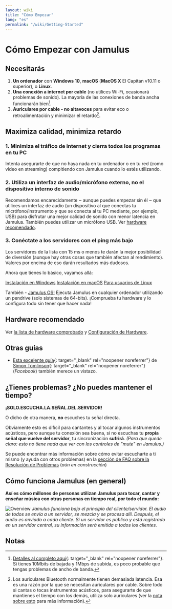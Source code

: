 ```yaml
---
layout: wiki
title: "Cómo Empezar"
lang: "es"
permalink: "/wiki/Getting-Started"
---
```


# Cómo Empezar con Jamulus

## Necesitarás

1. **Un ordenador** con **Windows 10**, **macOS** (**MacOS X** El Capitan v10.11 o superior), o **Linux**.
1. **Una conexión a internet por cable** (no utilices Wi-Fi, ocasionará problemas de sonido). La mayoría de las conexiones de banda ancha funcionarán bien[^1].
1. **Auriculares por cable - no altavoces** para evitar eco o retroalimentación y minimizar el retardo[^2].

## Maximiza calidad, minimiza retardo

### 1. Minimiza el tráfico de internet y cierra todos los programas en tu PC

Intenta asegurarte de que no haya nada en tu ordenador o en tu red (como vídeo en streaming) compitiendo con Jamulus cuando lo estés utilizando.

### 2. Utiliza un interfaz de audio/micrófono externo, no el dispositivo interno de sonido

Recomendamos encarecidamente ‒ aunque puedes empezar sin él ‒ que utilices un interfaz de audio (un dispositivo al que conectas tu micrófono/instrumento y que se conecta al tu PC mediante, por ejemplo, USB) para disfrutar una mejor calidad de sonido con menor latencia en Jamulus. También puedes utilizar un micrófono USB. Ver [hardware recomendado](#hardware-recomendado).

### 3. Conéctate a los servidores con el ping más bajo

Los servidores de la lista con 15 ms o menos te darán la mejor posibilidad de diversión (aunque hay otras cosas que también afectan al rendimiento). Valores por encima de eso darán resultados más dudosos.

Ahora que tienes lo básico, vayamos allá:

<div class="fx-row fx-row-start-xs button-container">
  <a href="Installation-for-Windows" class="button fx-col-100-xs">Instalación en Windows</a>
  <a href="Installation-for-Macintosh" class="button fx-col-100-xs">Instalación en macOS</a>
  <a href="Installation-for-Linux" class="button fx-col-100-xs">Para usuarios de Linux</a>
</div>

También - [Jamulus OS!](https://sourceforge.net/projects/jamulus-os/files/JamulusOS/) Ejecuta Jamulus en cualquier ordenador utilizando un pendrive (solo sistemas de 64-bits). ¡Comprueba tu hardware y lo configura todo sin tener que hacer nada!

## Hardware recomendado

Ver [la lista de hardware comprobado](Sound-Devices) y [Configuración de Hardware](Hardware-Setup).

## Otras guías
* [Esta excelente guía](https://www.facebook.com/notes/jamulus-online-musicianssingers-jamming/idiots-guide-to-jamulus-app/510044532903831/){: target="_blank" rel="noopener noreferrer"} de [Simon Tomlinson](https://www.facebook.com/simon.james.tomlinson?eid=ARBQoY3KcZAtS3pGdLJuqvQTeRSOo4gHdQZT7nNzOt1oPMGgZ4_3GERe-rOyH5PxsSHVYYXjWwcqd71a){: target="_blank" rel="noopener noreferrer"} (_Facebook_) también merece un vistazo.

## ¿Tienes problemas? ¿No puedes mantener el tiempo?

**¡SOLO.ESCUCHA.LA.SEÑAL.DEL.SERVIDOR!**

O dicho de otra manera, **no** escuches tu señal directa.

Obviamente esto es difícil para cantantes y al tocar algunos instrumentos acústicos, pero aunque tu conexión sea buena, si no escuchas tu **propia señal que vuelve del servidor**, tu sincronización **sufrirá**. _(Para que quede claro: esto no tiene nada que ver con los controles de "mute" en Jamulus.)_

Se puede encontrar más información sobre cómo evitar escucharte a ti mismo (y ayuda con otros problemas) en la [sección de FAQ sobre la Resolución de Problemas](Client-Troubleshooting) (_aún en construcción_)

## Cómo funciona Jamulus (en general)

**Así es cómo millones de personas utilizan Jamulus para tocar, cantar y enseñar música con otras personas en tiempo real, por todo el mundo:**

![Overview](https://user-images.githubusercontent.com/4263412/97573060-78d17780-19e9-11eb-94dd-7fd991650e37.png)
_Jamulus funciona bajo el principio del cliente/servidor. El audio de todos se envía a un servidor, se mezcla y se procesa allí. Después, el audio es anviado a cada cliente. Si un servidor es público y está registrado en un servidor central, su información será emitida a todos los clientes._

## Notas
[^1]: [Detalles al completo aquí](Network-Requirements){: target="_blank" rel="noopener noreferrer"}. Si tienes 10Mbits de bajada y 1Mbps de subida, es poco probable que tengas problemas de ancho de banda.
[^2]: Los auriculares Bluetooth normalmente tienen demasiada latencia. Esa es una razón por la que se necesitan auriculares por cable. Sobre todo si cantas o tocas instrumentos acústicos, para asegurarte de que mantienes el tiempo con los demás, utiliza solo auriculares (ver la [nota sobre esto](Getting-Started#tienes-problemas-no-puedes-mantener-el-tiempo) para más información).
